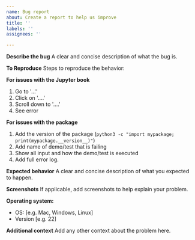 ```yaml
---
name: Bug report
about: Create a report to help us improve
title: ''
labels: ''
assignees: ''

---
```


**Describe the bug**
A clear and concise description of what the bug is.

**To Reproduce**
Steps to reproduce the behavior:

**For issues with the Jupyter book**
1. Go to '...'
2. Click on '....'
3. Scroll down to '....'
4. See error

**For issues with the package**

1. Add the version of the package (`python3 -c "import mypackage; print(mypackage.__version__)"`)
2. Add name of demo/test that is failing
3. Show all input and how the demo/test is executed
4. Add full error log.

**Expected behavior**
A clear and concise description of what you expected to happen.

**Screenshots**
If applicable, add screenshots to help explain your problem.

**Operating system:**
 - OS: [e.g. Mac, Windows, Linux]
 - Version [e.g. 22]

**Additional context**
Add any other context about the problem here.
